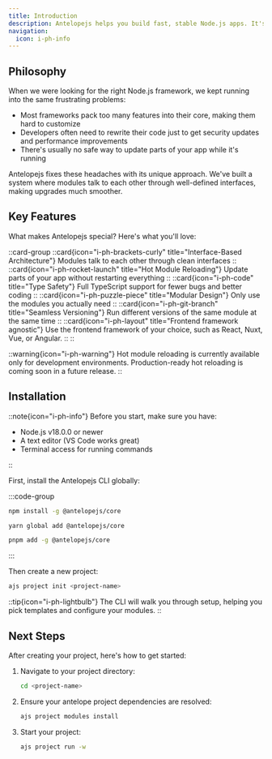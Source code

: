 ```yaml
---
title: Introduction
description: Antelopejs helps you build fast, stable Node.js apps. It's written in TypeScript and lets you create quality modules that work together smoothly.
navigation:
  icon: i-ph-info
---
```


## Philosophy

When we were looking for the right Node.js framework, we kept running into the same frustrating problems:

- Most frameworks pack too many features into their core, making them hard to customize
- Developers often need to rewrite their code just to get security updates and performance improvements
- There's usually no safe way to update parts of your app while it's running

Antelopejs fixes these headaches with its unique approach. We've built a system where modules talk to each other through well-defined interfaces, making upgrades much smoother.

## Key Features

What makes Antelopejs special? Here's what you'll love:

::card-group
::card{icon="i-ph-brackets-curly" title="Interface-Based Architecture"}
Modules talk to each other through clean interfaces
::
::card{icon="i-ph-rocket-launch" title="Hot Module Reloading"}
Update parts of your app without restarting everything
::
::card{icon="i-ph-code" title="Type Safety"}
Full TypeScript support for fewer bugs and better coding
::
::card{icon="i-ph-puzzle-piece" title="Modular Design"}
Only use the modules you actually need
::
::card{icon="i-ph-git-branch" title="Seamless Versioning"}
Run different versions of the same module at the same time
::
::card{icon="i-ph-layout" title="Frontend framework agnostic"}
Use the frontend framework of your choice, such as React, Nuxt, Vue, or Angular.
::
::

::warning{icon="i-ph-warning"}
Hot module reloading is currently available only for development environments. Production-ready hot reloading is coming soon in a future release.
::

## Installation

::note{icon="i-ph-info"}
Before you start, make sure you have:

- Node.js v18.0.0 or newer
- A text editor (VS Code works great)
- Terminal access for running commands

::

First, install the Antelopejs CLI globally:

:::code-group

```bash [npm]
npm install -g @antelopejs/core
```

```bash [yarn]
yarn global add @antelopejs/core
```

```bash [pnpm]
pnpm add -g @antelopejs/core
```

:::

Then create a new project:

```bash
ajs project init <project-name>
```

::tip{icon="i-ph-lightbulb"}
The CLI will walk you through setup, helping you pick templates and configure your modules.
::

## Next Steps

After creating your project, here's how to get started:

1. Navigate to your project directory:

   ```bash
   cd <project-name>
   ```

2. Ensure your antelope project dependencies are resolved:

   ```bash
   ajs project modules install
   ```

3. Start your project:

   ```bash
   ajs project run -w
   ```
